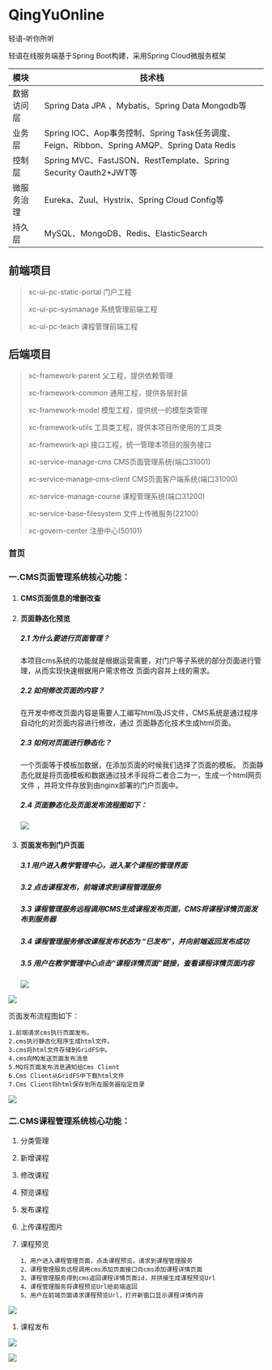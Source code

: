 # QingYuOnline
轻语-听你所听


轻语在线服务端基于Spring Boot构建，采用Spring Cloud微服务框架

| 模块       | **技术栈**                                                   |
| :--------- | ------------------------------------------------------------ |
| 数据访问层 | Spring Data JPA 、Mybatis、Spring Data Mongodb等             |
| 业务层     | Spring IOC、Aop事务控制、Spring Task任务调度、Feign、Ribbon、Spring AMQP、Spring Data Redis |
| 控制层     | Spring MVC、FastJSON、RestTemplate、Spring Security Oauth2+JWT等 |
| 微服务治理 | Eureka、Zuul、Hystrix、Spring Cloud Config等                 |
| 持久层     | MySQL、MongoDB、Redis、ElasticSearch                     |



## 前端项目

> xc-ui-pc-static-portal      门户工程
>
> xc-ui-pc-sysmanage      系统管理前端工程
>
> xc-ui-pc-teach               课程管理前端工程
>
> 



## 后端项目

>xc-framework-parent                      父工程，提供依赖管理
>
>xc-framework-common                  通用工程，提供各层封装
>
>xc-framework-model                      模型工程，提供统一的模型类管理
>
>xc-framework-utils                         工具类工程，提供本项目所使用的工具类
>
>xc-framework-api                           接口工程，统一管理本项目的服务接口
>
>xc-service-manage-cms                CMS页面管理系统(端口31001)
>
>xc‐service‐manage‐cms‐client     CMS页面客户端系统(端口31000)
>
>xc-service-manage-course            课程管理系统(端口31200)
>
>xc-service-base-filesystem            文件上传微服务(22100)
>
>xc-govern-center                           注册中心(50101)


### 首页


### 一.CMS页面管理系统核心功能：

1. ####  CMS页面信息的增删改查

2. ####  页面静态化预览

   ##### 2.1 为什么要进行页面管理？  

     本项目cms系统的功能就是根据运营需要，对门户等子系统的部分页面进行管理，从而实现快速根据用户需求修改
   页面内容并上线的需求。  

   ##### 2.2   如何修改页面的内容？  

     在开发中修改页面内容是需要人工编写html及JS文件，CMS系统是通过程序自动化的对页面内容进行修改，通过
   页面静态化技术生成html页面。  

   ##### 2.3   如何对页面进行静态化？  

     一个页面等于模板加数据，在添加页面的时候我们选择了页面的模板。
   页面静态化就是将页面模板和数据通过技术手段将二者合二为一，生成一个html网页文件  ，并将文件存放到由nginx部署的门户页面中。

   ##### 2.4 页面静态化及页面发布流程图如下：  

   <img src="https://my-images-bed.oss-cn-hangzhou.aliyuncs.com/images/20200307194026.png"/>

3. #### 页面发布到门户页面

   ##### 3.1 用户进入教学管理中心，进入某个课程的管理界面

   ##### 3.2 点击课程发布，前端请求到课程管理服务

   ##### 3.3 课程管理服务远程调用CMS生成课程发布页面，CMS将课程详情页面发布到服务器

   ##### 3.4 课程管理服务修改课程发布状态为 “已发布”，并向前端返回发布成功

   ##### 3.5 用户在教学管理中心点击“课程详情页面”链接，查看课程详情页面内容  

   ![](https://my-images-bed.oss-cn-hangzhou.aliyuncs.com/images/20200307223454.png)

![](https://my-images-bed.oss-cn-hangzhou.aliyuncs.com/images/20200307192713.png)

  页面发布流程图如下：  

```
1.前端请求cms执行页面发布。
2.cms执行静态化程序生成html文件。
3.cms将html文件存储到GridFS中。
4.cms向MQ发送页面发布消息
5.MQ将页面发布消息通知给Cms Client
6.Cms Client从GridFS中下载html文件
7.Cms Client将html保存到所在服务器指定目录  
```

![](https://my-images-bed.oss-cn-hangzhou.aliyuncs.com/images/20200307224637.png)

### 二.CMS课程管理系统核心功能：

1. 分类管理

2. 新增课程

3. 修改课程

4. 预览课程

5. 发布课程

6. 上传课程图片

7. 课程预览

   ```
   1、用户进入课程管理页面，点击课程预览，请求到课程管理服务
   2、课程管理服务远程调用cms添加页面接口向cms添加课程详情页面
   3、课程管理服务得到cms返回课程详情页面id，并拼接生成课程预览Url
   4、课程管理服务将课程预览Url给前端返回
   5、用户在前端页面请求课程预览Url，打开新窗口显示课程详情内容
   ```

   

![](https://my-images-bed.oss-cn-hangzhou.aliyuncs.com/images/20200308202527.png)

1. 课程发布

![](https://my-images-bed.oss-cn-hangzhou.aliyuncs.com/images/20200308152116.png)

![](https://my-images-bed.oss-cn-hangzhou.aliyuncs.com/images/20200308194652.png)
